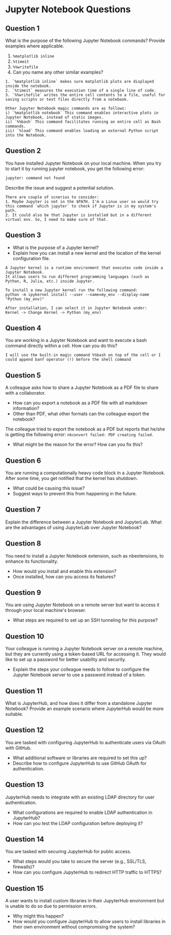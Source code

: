 
# Jupyter Notebook Questions

## Question 1
What is the purpose of the following Jupyter Notebook commands? Provide examples where applicable.
1. `%matplotlib inline`
2. `%timeit`
3. `%%writefile`
4. Can you name any other similar examples?
```
1. `%matplotlib inline` makes sure matplotlib plots are displayed inside the notebook.
2. `%timeit` measures the execution time of a single line of code.
3. `%%writefile` writes the entire cell contents to a file, useful for saving scripts or text files directly from a notebook.

Other Jupyter Notebook magic commands are as follows:
i) `%matplotlib notebook` This command enables interactive plots in Jupyter Notebook, instead of static images.
ii) `%%bash` This command facilitates running an entire cell as Bash commands.
iii) `%load` This command enables loading an external Python script into the Notebook.
```

## Question 2
You have installed Jupyter Notebook on your local machine. When you try to start it by running jupyter notebook, you get the following error:

```bash
jupyter: command not found
```

Describe the issue and suggest a potential solution.

```
There are couple of scnerios to consider:
1. Maybe Jupyter is not in the $PATH. I'm a Linux user so would try this command `which jupyter` to check if Jupyter is in my system's path.
2. It could also be that Jupyter is installed but in a different virtual env. So, I need to make sure of that.
```

## Question 3
- What is the purpose of a Jupyter kernel?
- Explain how you can install a new kernel and the location of the kernel configuration file.
```
A Jupyter kernel is a runtime environment that executes code inside a Jupyter Notebook.
It allows users to run different programming languages (such as Python, R, Julia, etc.) inside Jupyter.

To install a new Jupyter kernel run the following command:
python -m ipykernel install --user --name=my_env --display-name "Python (my_env)"

After installation, I can select it in Jupyter Notebook under:
Kernel -> Change Kernel -> Python (my_env)
```

## Question 4
You are working in a Jupyter Notebook and want to execute a bash command directly within a cell. How can you do this?
```
I will use the built-in magic command %%bash on top of the cell or I could append banf operator (!) before the shell command
```

## Question 5
A colleague asks how to share a Jupyter Notebook as a PDF file to share with a collaborator.

- How can you export a notebook as a PDF file with all markdown information?
- Other than PDF, what other formats can the colleague export the notebook?

The colleague tried to export the notebook as a PDF but reports that he/she is getting the following error: `nbconvert failed: PDF creating failed`.

- What might be the reason for the error? How can you fix this?


## Question 6
You are running a computationally heavy code block in a Jupyter Notebook. After some time, you get notified that the kernel has shutdown.

- What could be causing this issue?
- Suggest ways to prevent this from happening in the future.


## Question 7
Explain the difference between a Jupyter Notebook and JupyterLab. What are the advantages of using JupyterLab over Jupyter Notebook?


## Question 8
You need to install a Jupyter Notebook extension, such as nbextensions, to enhance its functionality.

- How would you install and enable this extension?
- Once installed, how can you access its features?


## Question 9
You are using Jupyter Notebook on a remote server but want to access it through your local machine's browser.

- What steps are required to set up an SSH tunneling for this purpose?


## Question 10
Your colleague is running a Jupyter Notebook server on a remote machine, but they are currently using a token-based URL for accessing it. They would like to set up a password for better usability and security.

- Explain the steps your colleague needs to follow to configure the Jupyter Notebook server to use a password instead of a token.


## Question 11
What is JupyterHub, and how does it differ from a standalone Jupyter Notebook? Provide an example scenario where JupyterHub would be more suitable.


## Question 12
You are tasked with configuring JupyterHub to authenticate users via OAuth with GitHub.

- What additional software or libraries are required to set this up?
- Describe how to configure JupyterHub to use GitHub OAuth for authentication.


## Question 13
JupyterHub needs to integrate with an existing LDAP directory for user authentication.

- What configurations are required to enable LDAP authentication in JupyterHub?
- How can you test the LDAP configuration before deploying it?


## Question 14
You are tasked with securing JupyterHub for public access.

- What steps would you take to secure the server (e.g., SSL/TLS, firewalls)?
- How can you configure JupyterHub to redirect HTTP traffic to HTTPS?


## Question 15
A user wants to install custom libraries in their JupyterHub environment but is unable to do so due to permission errors.

- Why might this happen?
- How would you configure JupyterHub to allow users to install libraries in their own environment without compromising the system?
